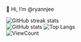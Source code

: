 👋 Hi, I’m @ryannjee

![GitHub streak stats](https://github-readme-streak-stats.herokuapp.com/?user=ryannjee)  
![GitHub stats](https://github-readme-streak-stats.herokuapp.com/?user=ryannjee)
![Top Langs](https://github-readme-stats.vercel.app/api/top-langs/?username=ryannjee)  
![ViewCount](https://komarev.com/ghpvc/?username=ryannjee&color=63c5da)

<!---
ryannjee/ryannjee is a ✨ special ✨ repository because its `README.md` (this file) appears on your GitHub profile.
You can click the Preview link to take a look at your changes.
--->
